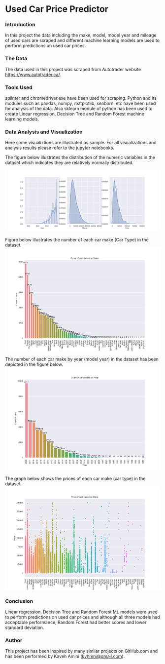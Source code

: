 # Used Car Price Predictor


### Introduction

In this project the data including the make, model, model year and mileage of used cars are scraped and different machine learning models are used to perform predictions on used car prices.


### The Data

The data used in this project was scraped from Autotrader website https://www.autotrader.ca/.


### Tools Used

splinter and chromedriver.exe have been used for scraping. Python and its modules such as pandas, numpy, matplotlib, seaborn, etc have been used for analysis of the data. Also sklearn module of python has been used to create Linear regression, Decision Tree and Random Forest machine learning models.

### Data Analysis and Visualization

Here some visualiztions are illustrated as sample. For all visualizations and analysis results please refer to the jupyter notebooks.

The figure below illustrates the distribution of the numeric variables in the dataset which indicates they are relatively normally distributed.

<img src="https://github.com/kavehamini/Used-Car-Price-Predictor/blob/master/1.png">

Figure below illustrates the number of each car make (Car Type) in the dataset.
<img src="https://github.com/kavehamini/Used-Car-Price-Predictor/blob/master/2.png">

The number of each car make by year (model year) in the dataset has been depicted in the figure below.
<img src="https://github.com/kavehamini/Used-Car-Price-Predictor/blob/master/3.png">

The graph below shows the prices of each car make (car type) in the dataset.
<img src="https://github.com/kavehamini/Used-Car-Price-Predictor/blob/master/4.png">


### Conclusion


Linear regression, Decision Tree and Random Forest ML models were used to perform predictions on used car prices and although all three models had acceptable performance, Random Forest had better scores and lower standard deviation.




### Author

This project has been inspired by many similar projects on GitHub.com and has been performed by Kaveh Amini (kvhmni@gmail.com).
